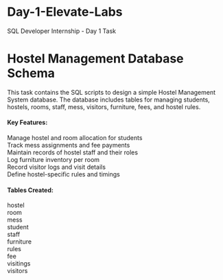 # Day-1-Elevate-Labs
SQL Developer Internship - Day 1 Task

<h1>Hostel Management Database Schema</h1>

This task contains the SQL scripts to design a simple Hostel Management System database. The database includes tables for managing students, hostels, rooms, staff, mess, visitors, furniture, fees, and hostel rules.

<h4>Key Features:</h4>
Manage hostel and room allocation for students <br>
Track mess assignments and fee payments  <br>
Maintain records of hostel staff and their roles  <br>
Log furniture inventory per room  <br>
Record visitor logs and visit details  <br>
Define hostel-specific rules and timings  <br>

<h4>Tables Created:</h4>
hostel <br>
room  <br>
mess  <br>
student  <br>
staff  <br>
furniture  <br>
rules  <br>
fee  <br>
visitings  <br>
visitors  


